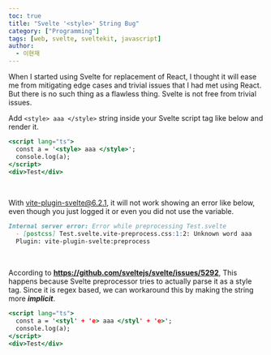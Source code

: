 ```yaml
---
toc: true
title: "Svelte '<style>' String Bug"
category: ["Programming"]
tags: [web, svelte, sveltekit, javascript]
author:
  - 이현재
---
```


When I started using Svelte for replacement of React,
I thought it will ease me from mitigating edge cases and trivial issues that I had met using React.
But there is no such thing as a flawless thing. Svelte is not free from trivial issues.

Add `<style> aaa </style>` string inside your Svelte script tag like below and render it.
```jsx
<script lang="ts">
  const a = '<style> aaa </style>';
  console.log(a);
</script>
<div>Test</div>
```

<br>

With vite-plugin-svelte@6.2.1, it will not work showing an error like below,
even though you just logged it or even you did not use the variable.
```markdown
Internal server error: Error while preprocessing Test.svelte
  - [postcss] Test.svelte.vite-preprocess.css:1:2: Unknown word aaa
  Plugin: vite-plugin-svelte:preprocess
```

<br>

According to **<https://github.com/sveltejs/svelte/issues/5292>**,
This happens because Svelte preprocessor tries to actually parse it as a style tag.
Since it is regex based, we can workaround this by making the string more ***implicit***.

```jsx
<script lang="ts">
  const a = '<styl' + 'e> aaa </styl' + 'e>';
  console.log(a);
</script>
<div>Test</div>
```
